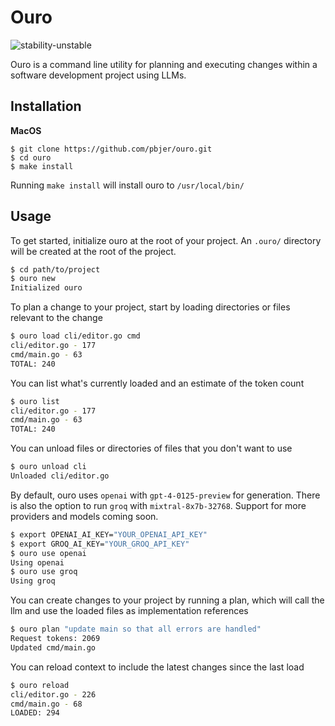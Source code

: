 # Ouro
![stability-unstable](https://img.shields.io/badge/stability-unstable-red.svg)

Ouro is a command line utility for planning and executing changes within a software development project using LLMs.

## Installation
**MacOS**
```shell
$ git clone https://github.com/pbjer/ouro.git
$ cd ouro
$ make install
```
Running `make install` will install ouro to `/usr/local/bin/`

## Usage
To get started, initialize ouro at the root of your project. An `.ouro/` directory will be created at the root of the project.
```bash
$ cd path/to/project
$ ouro new
Initialized ouro
```
To plan a change to your project, start by loading directories or files relevant to the change
```bash
$ ouro load cli/editor.go cmd
cli/editor.go - 177
cmd/main.go - 63
TOTAL: 240
```
You can list what's currently loaded and an estimate of the token count
```bash
$ ouro list
cli/editor.go - 177
cmd/main.go - 63
TOTAL: 240
```
You can unload files or directories of files that you don't want to use
```bash
$ ouro unload cli
Unloaded cli/editor.go
```
By default, ouro uses `openai` with `gpt-4-0125-preview` for generation. There is also the option to run `groq` with `mixtral-8x7b-32768`. Support for more providers and models coming soon.
```bash
$ export OPENAI_AI_KEY="YOUR_OPENAI_API_KEY"
$ export GROQ_AI_KEY="YOUR_GROQ_API_KEY"
$ ouro use openai
Using openai
$ ouro use groq
Using groq
```
You can create changes to your project by running a plan, which will call the llm and use the loaded files as implementation references 
```bash
$ ouro plan "update main so that all errors are handled"
Request tokens: 2069
Updated cmd/main.go
```
You can reload context to include the latest changes since the last load
```bash
$ ouro reload
cli/editor.go - 226
cmd/main.go - 68
LOADED: 294
```
